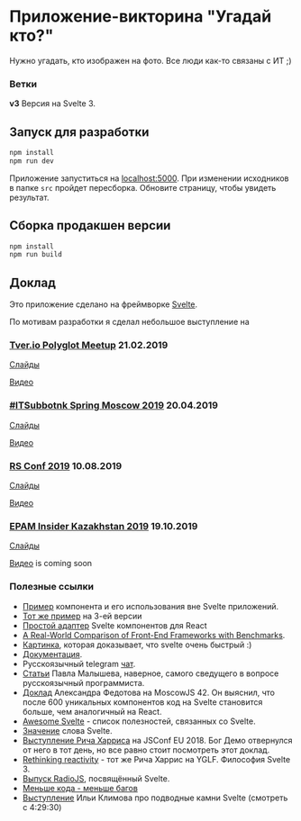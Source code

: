 # Приложение-викторина "Угадай кто?"

Нужно угадать, кто изображен на фото.
Все люди как-то связаны с ИТ ;)


### Ветки

**v3** Версия на Svelte 3.  


## Запуск для разработки

```bash
npm install
npm run dev
```

Приложение запуститься на [localhost:5000](http://localhost:5000).
При изменении исходников в папке `src` пройдет пересборка.
Обновите страницу, чтобы увидеть результат.

## Сборка продакшен версии

```bash
npm install
npm run build
```

## Доклад

Это приложение сделано на фреймворке [Svelte](https://svelte.technology).

По мотивам разработки я сделал небольшое выступление на

### [Tver.io Polyglot Meetup](https://tver.io/) 21.02.2019

[Слайды](https://drive.google.com/file/d/18cfPmBmF_6RgQmmspK3ckkU12FjLnAws/view?usp=sharing)

[Видео](https://www.youtube.com/watch?v=6pkHf2tY4Tc&t=1s)

### [#ITSubbotnk Spring Moscow 2019](https://events.epam.com/events/itsubbotnik-msk-spring-2019/talks/9325) 20.04.2019

[Слайды](https://drive.google.com/file/d/1i-h-yqs33jPTUjjyJayd4ThMXeudji9C/view?usp=sharing)

[Видео](https://www.youtube.com/watch?v=zn0aNihceDk&t=76s)

### [RS Conf 2019](https://rsconf.by/speakers/alexander-shushunov.html) 10.08.2019

[Слайды](https://drive.google.com/file/d/1rYWHK3r7eOWMz0E-FuJ6_ROdwVrVtCYq/view?usp=sharing)

[Видео](https://www.youtube.com/watch?v=H9HUaQyUZpc)

### [EPAM Insider Kazakhstan 2019](https://events.epam.com/events/almaty-insider/talks/11385) 19.10.2019

[Слайды](https://drive.google.com/file/d/1NCMHLAdmBpaOFpUkGKpWrlN7GtupreEo/view?usp=sharing)

[Видео]()  is coming soon

### Полезные ссылки

- [Пример](https://github.com/AlexanderShushunov/simple-svelte-component) компонента и его использования вне Svelte приложений.
- [Тот же пример](https://github.com/AlexanderShushunov/simple-svelte3-component) на 3-ей версии
- [Простой адаптер](https://github.com/pngwn/svelte-adapter#react) Svelte компонентов для React
- [A Real-World Comparison of Front-End Frameworks with Benchmarks](https://medium.freecodecamp.org/a-realworld-comparison-of-front-end-frameworks-with-benchmarks-2019-update-4be0d3c78075).
- [Картинка](https://twitter.com/Rich_Harris/status/1065992585095929857/photo/1), которая доказывает, что svelte очень быстрый :)
- [Документация](https://svelte.dev/).
- Русскоязычный telegram [чат](https://t.me/sveltejs).
- [Статьи](https://habr.com/ru/users/PaulMaly/) Павла Малышева, наверное, самого сведущего в вопросе русскоязычный программиста.
- [Доклад](https://www.youtube.com/watch?v=tgvgCAOR4O8&feature=youtu.be) Александра Федотова на MoscowJS 42. Он выяснил, что после 600 уникальных компонентов код на Svelte становится больше, чем аналогичный на React.
- [Awesome Svelte](https://github.com/ryanatkn/awesome-svelte-resources) - список полезностей, связанных со Svelte.
- [Значение](https://en.oxforddictionaries.com/definition/svelte) слова Svelte.
- [Выступление Рича Харриса](https://youtu.be/qqt6YxAZoOc) на JSConf EU 2018. Бог Демо отвернулся от него в тот день, но все равно стоит посмотреть этот доклад.
- [Rethinking reactivity](https://www.youtube.com/watch?v=AdNJ3fydeao) - тот же Рича Харрис  на YGLF. Философия Svelte 3.
- [Выпуск RadioJS](https://radiojs.ru/2018/12/radiojs-54), посвящённый Svelte.
- [Меньше кода - меньше багов](https://svelte.dev/blog/write-less-code)
- [Выступление](https://www.facebook.com/BTSDigital/videos/2292235000867081/) Ильи Климова про подводные камни Svelte (смотреть с 4:29:30)
